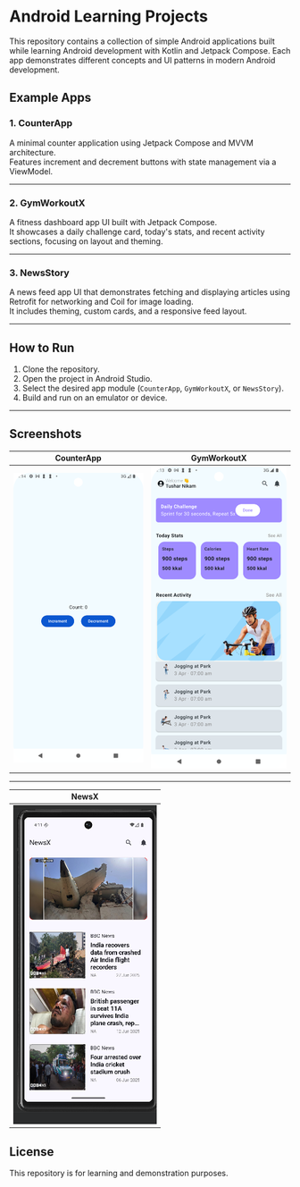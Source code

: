 # Android Learning Projects

This repository contains a collection of simple Android applications built while learning Android development with Kotlin and Jetpack Compose. Each app demonstrates different concepts and UI patterns in modern Android development.

## Example Apps

### 1. CounterApp

A minimal counter application using Jetpack Compose and MVVM architecture.  
Features increment and decrement buttons with state management via a ViewModel.

---

### 2. GymWorkoutX

A fitness dashboard app UI built with Jetpack Compose.  
It showcases a daily challenge card, today's stats, and recent activity sections, focusing on layout and theming.

---

### 3. NewsStory

A news feed app UI that demonstrates fetching and displaying articles using Retrofit for networking and Coil for image loading.  
It includes theming, custom cards, and a responsive feed layout.

---

## How to Run

1. Clone the repository.
2. Open the project in Android Studio.
3. Select the desired app module (`CounterApp`, `GymWorkoutX`, or `NewsStory`).
4. Build and run on an emulator or device.

---

## Screenshots

|         CounterApp         |           GymWorkoutX           |
| :------------------------: | :-----------------------------: |
| ![CounterApp](counter.png) | ![GymWorkoutX](gymWorkoutX.png) |

---


|         NewsX         |
| :------------------------: |
| ![NewsX](newsX.png) 

## License

This repository is for learning and demonstration purposes.
